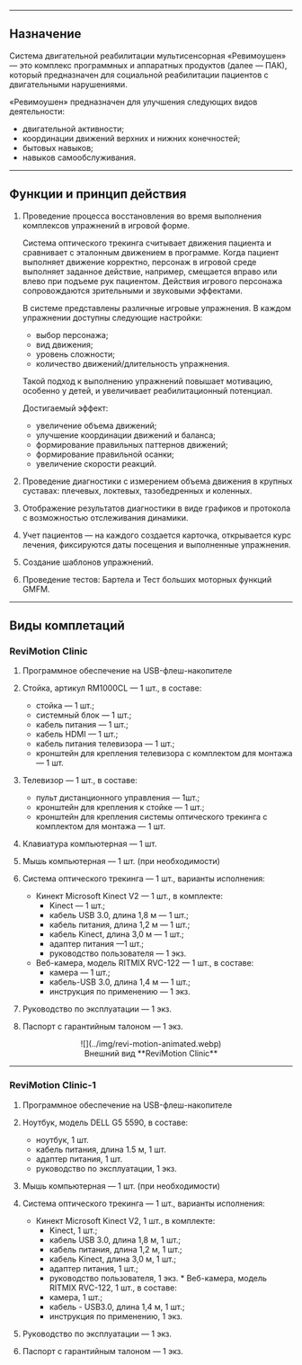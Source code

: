 
---

## **Назначение**

Система двигательной реабилитации мультисенсорная «Ревимоушен» — это комплекс программных и аппаратных продуктов (далее — ПАК), который предназначен для социальной реабилитации пациентов с двигательными нарушениями.

«Ревимоушен» предназначен для улучшения следующих видов деятельности:

* двигательной активности;
* координации движений верхних и нижних конечностей;
* бытовых навыков;
* навыков самообслуживания.

---

## **Функции и принцип действия**

1. Проведение процесса восстановления во время выполнения комплексов упражнений в игровой форме.
    
    Система оптического трекинга считывает движения пациента и сравнивает с эталонным движением в программе. Когда пациент выполняет движение корректно, персонаж в игровой среде выполняет заданное действие, например, смещается вправо или влево при подъеме рук пациентом. Действия игрового персонажа сопровождаются зрительными и звуковыми эффектами.
    
    В системе представлены различные игровые упражнения. В каждом упражнении доступны следующие настройки:

      * выбор персонажа;
      * вид движения;
      * уровень сложности;
      * количество движений/длительность упражнения.
 
    Такой подход к выполнению упражнений повышает мотивацию, особенно у детей, и увеличивает реабилитационный потенциал.
    
    Достигаемый эффект:

      * увеличение объема движений;
      * улучшение координации движений и баланса;
      * формирование правильных паттернов движений;
      * формирование правильной осанки;
      * увеличение скорости реакций.

2. Проведение диагностики с измерением объема движения в крупных суставах: плечевых, локтевых, тазобедренных и коленных.
   
3. Отображение результатов диагностики в виде графиков и протокола с возможностью отслеживания динамики.
   
4. Учет пациентов — на каждого создается карточка, открывается курс лечения, фиксируются даты посещения и выполненные упражнения.
   
5. Создание шаблонов упражнений.
   
6.  Проведение тестов: Бартела и Тест больших моторных функций GMFM.

---

## **Виды комплетаций**

### ReviMotion Clinic

1. Программное обеспечение на USB-флеш-накопителе
   
2. Стойка, артикул RM1000СL — 1 шт., в составе:
   
      * стойка — 1 шт.;
      * cистемный блок — 1 шт.;
      * кабель питания — 1 шт.;
      * кабель HDMI — 1 шт.;
      * кабель питания телевизора — 1 шт.;
      * кронштейн для крепления телевизора с комплектом для монтажа — 1 шт.
  
3. Телевизор — 1 шт., в составе:
   
      * пульт дистанционного управления — 1шт.;
      * кронштейн для крепления к стойке — 1 шт.;
      * кронштейн для крепления системы оптического трекинга с комплектом для монтажа — 1 шт.

4. Клавиатура компьютерная — 1 шт.
5. Мышь компьютерная — 1 шт. (при необходимости)
6. Система оптического трекинга — 1 шт., варианты исполнения:
      * Кинект Microsoft Kinect V2 — 1 шт., в комплекте:
        * Kinect — 1 шт.;
        * кабель USB 3.0, длина 1,8 м — 1 шт.;
        * кабель питания, длина 1,2 м — 1 шт.;
        * кабель Kinect, длина 3,0 м — 1 шт.;
        * адаптер питания —1 шт.;
        * руководство пользователя — 1 экз.
      * Веб-камера, модель RITMIX RVC-122 — 1 шт., в составе:
        * камера — 1 шт.;
        * кабель-USB 3.0, длина 1,4 м — 1 шт.;
        * инструкция по применению — 1 экз.
7. Руководство по эксплуатации — 1 экз.
8. Паспорт с гарантийным талоном — 1 экз.

<center>![](../img/revi-motion-animated.webp) <br></center>
<center>Внешний вид **ReviMotion Clinic**</center>

---

### ReviMotion Clinic-1

1. Программное обеспечение на USB-флеш-накопителе
2. Ноутбук, модель DELL G5 5590, в составе:

      * ноутбук, 1 шт.
      * кабель питания, длина 1.5 м, 1 шт.
      * адаптер питания, 1 шт.
      * руководство по эксплуатации, 1 экз.

3. Мышь компьютерная — 1 шт. (при необходимости)
4. Система оптического трекинга — 1 шт., варианты исполнения:
      * Кинект Microsoft Kinect V2, 1 шт., в комплекте:
          - Kinect, 1 шт.;
        * кабель USB 3.0, длина 1,8 м, 1 шт.;
        * кабель питания, длина 1,2 м, 1 шт.;
        * кабель Kinect, длина 3,0 м, 1 шт.;
        * адаптер питания, 1 шт.;
        * руководство пользователя, 1 экз.
       * Веб-камера, модель RITMIX RVC-122, 1 шт., в составе:
        * камера, 1 шт.;
        * кабель - USB3.0, длина 1,4 м, 1 шт.;
        * инструкция по применению, 1 экз.
5. Руководство по эксплуатации — 1 экз.
6. Паспорт с гарантийным талоном — 1 экз.



